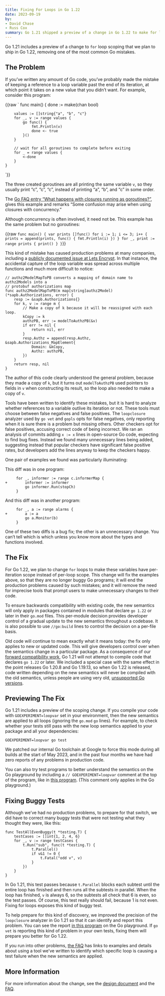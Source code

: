 ```yaml
---
title: Fixing For Loops in Go 1.22
date: 2023-09-19
by:
- David Chase
- Russ Cox
summary: Go 1.21 shipped a preview of a change in Go 1.22 to make for loops less error-prone.
---
```


Go 1.21 includes a preview of a change to `for` loop scoping
that we plan to ship in Go 1.22,
removing one of the most common Go mistakes.

## The Problem

If you’ve written any amount of Go code, you’ve probably made the mistake
of keeping a reference to a loop variable past the end of its iteration,
at which point it takes on a new value that you didn’t want.
For example, consider this program:

{{raw `
	func main() {
		done := make(chan bool)

		values := []string{"a", "b", "c"}
		for _, v := range values {
			go func() {
				fmt.Println(v)
				done <- true
			}()
		}

		// wait for all goroutines to complete before exiting
		for _ = range values {
			<-done
		}
	}
`}}

The three created goroutines are all printing the same variable `v`,
so they usually print “c”, “c”, “c”, instead of printing “a”, “b”, and “c” in some order.

The [Go FAQ entry “What happens with closures running as goroutines?”](/doc/faq#closures_and_goroutines),
gives this example and remarks
“Some confusion may arise when using closures with concurrency.”

Although concurrency is often involved, it need not be.
This example has the same problem but no goroutines:

{{raw `
	func main() {
		var prints []func()
		for i := 1; i <= 3; i++ {
			prints = append(prints, func() { fmt.Println(i) })
		}
		for _, print := range prints {
			print()
		}
	}
`}}

This kind of mistake has caused production problems at many companies,
including a
[publicly documented issue at Lets Encrypt](https://bugzilla.mozilla.org/show_bug.cgi?id=1619047).
In that instance, the accidental capture of the loop variable was spread across
multiple functions and much more difficult to notice:

	// authz2ModelMapToPB converts a mapping of domain name to authz2Models into a
	// protobuf authorizations map
	func authz2ModelMapToPB(m map[string]authz2Model) (*sapb.Authorizations, error) {
		resp := &sapb.Authorizations{}
		for k, v := range m {
			// Make a copy of k because it will be reassigned with each loop.
			kCopy := k
			authzPB, err := modelToAuthzPB(&v)
			if err != nil {
				return nil, err
			}
			resp.Authz = append(resp.Authz, &sapb.Authorizations_MapElement{
				Domain: &kCopy,
				Authz: authzPB,
			})
		}
		return resp, nil
	}

The author of this code clearly understood the general problem, because they made a copy of `k`,
but it turns out `modelToAuthzPB` used pointers to fields in `v` when constructing its result,
so the loop also needed to make a copy of `v`.

Tools have been written to identify these mistakes, but it is hard to analyze
whether references to a variable outlive its iteration or not.
These tools must choose between false negatives and false positives.
The `loopclosure` analyzer used by `go vet` and `gopls` opts for false negatives,
only reporting when it is sure there is a problem but missing others.
Other checkers opt for false positives, accusing correct code of being incorrect.
We ran an analysis of commits adding `x := x` lines in open-source Go code,
expecting to find bug fixes.
Instead we found many unnecessary lines being added,
suggesting instead that popular checkers have significant false positive rates,
but developers add the lines anyway to keep the checkers happy.

One pair of examples we found was particularly illuminating:


This diff was in one program:

	     for _, informer := range c.informerMap {
	+        informer := informer
	         go informer.Run(stopCh)
	     }

And this diff was in another program:

	     for _, a := range alarms {
	+        a := a
	         go a.Monitor(b)
	     }

One of these two diffs is a bug fix; the other is an unnecessary change.
You can’t tell which is which unless you know more about the types
and functions involved.

## The Fix

For Go 1.22, we plan to change `for` loops to make these variables have
per-iteration scope instead of per-loop scope.
This change will fix the examples above, so that they are no longer buggy Go programs;
it will end the production problems caused by such mistakes;
and it will remove the need for imprecise tools that prompt users
to make unnecessary changes to their code.

To ensure backwards compatibility with existing code, the new semantics
will only apply in packages contained in modules that declare `go 1.22` or
later in their `go.mod` files.
This per-module decision provides developer control of a gradual update
to the new semantics throughout a codebase.
It is also possible to use `//go:build` lines to control the decision on a
per-file basis.

Old code will continue to mean exactly what it means today:
the fix only applies to new or updated code.
This will give developers control over when the semantics change
in a particular package.
As a consequence of our [forward compatibility work](toolchain),
Go 1.21 will not attempt to compile code that declares `go 1.22` or later.
We included a special case with the same effect in
the point releases Go 1.20.8 and Go 1.19.13,
so when Go 1.22 is released,
code written depending on the new semantics will never be compiled with
the old semantics, unless people are using very old, [unsupported Go versions](/doc/devel/release#policy).


## Previewing The Fix

Go 1.21 includes a preview of the scoping change.
If you compile your code with `GOEXPERIMENT=loopvar` set in your environment,
then the new semantics are applied to all loops
(ignoring the `go.mod` `go` lines).
For example, to check whether your tests still pass with the new loop semantics
applied to your package and all your dependencies:

	GOEXPERIMENT=loopvar go test

We patched our internal Go toolchain at Google to force this mode during all builds
at the start of May 2023, and in the past four months
we have had zero reports of any problems in production code.

You can also try test programs to better understand the semantics
on the Go playground by including a `// GOEXPERIMENT=loopvar` comment
at the top of the program, like in [this program](/play/p/YchKkkA1ETH).
(This comment only applies in the Go playground.)

## Fixing Buggy Tests

Although we’ve had no production problems,
to prepare for that switch, we did have to correct many buggy tests that were not
testing what they thought they were, like this:

	func TestAllEvenBuggy(t *testing.T) {
		testCases := []int{1, 2, 4, 6}
		for _, v := range testCases {
			t.Run("sub", func(t *testing.T) {
				t.Parallel()
				if v&1 != 0 {
					t.Fatal("odd v", v)
				}
			})
		}
	}

In Go 1.21, this test passes because `t.Parallel` blocks each subtest
until the entire loop has finished and then runs all the subtests
in parallel. When the loop has finished, `v` is always 6,
so the subtests all check that 6 is even,
so the test passes.
Of course, this test really should fail, because 1 is not even.
Fixing for loops exposes this kind of buggy test.

To help prepare for this kind of discovery, we improved the precision
of the `loopclosure` analyzer in Go 1.21 so that it can identify and
report this problem.
You can see the report [in this program](/play/p/WkJkgXRXg0m) on the Go playground.
If `go vet` is reporting this kind of problem in your own tests,
fixing them will prepare you better for Go 1.22.

If you run into other problems,
[the FAQ](/wiki/LoopvarExperiment#my-test-fails-with-the-change-how-can-i-debug-it)
has links to examples and details about using a tool we’ve written to identify
which specific loop is causing a test failure when the new semantics are applied.

## More Information

For more information about the change, see the
[design document](https://go.googlesource.com/proposal/+/master/design/60078-loopvar.md)
and the
[FAQ](/wiki/LoopvarExperiment).

